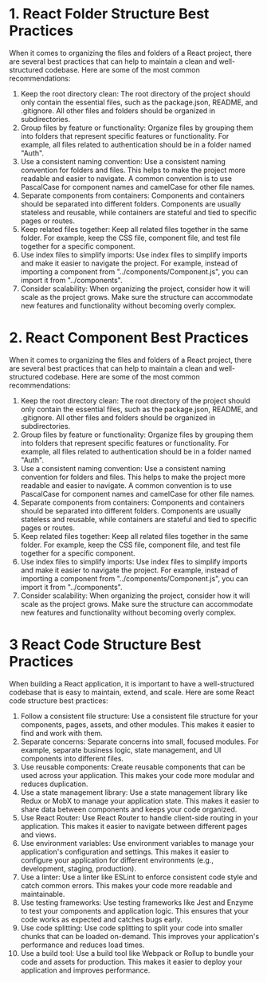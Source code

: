 # 1. React Folder Structure Best Practices

When it comes to organizing the files and folders of a React project, there are several best practices that can help to maintain a clean and well-structured codebase. Here are some of the most common recommendations:

1. Keep the root directory clean: The root directory of the project should only contain the essential files, such as the package.json, README, and .gitignore. All other files and folders should be organized in subdirectories.
2. Group files by feature or functionality: Organize files by grouping them into folders that represent specific features or functionality. For example, all files related to authentication should be in a folder named "Auth".
3. Use a consistent naming convention: Use a consistent naming convention for folders and files. This helps to make the project more readable and easier to navigate. A common convention is to use PascalCase for component names and camelCase for other file names.
4. Separate components from containers: Components and containers should be separated into different folders. Components are usually stateless and reusable, while containers are stateful and tied to specific pages or routes.
5. Keep related files together: Keep all related files together in the same folder. For example, keep the CSS file, component file, and test file together for a specific component.
6. Use index files to simplify imports: Use index files to simplify imports and make it easier to navigate the project. For example, instead of importing a component from "../components/Component.js", you can import it from "../components".
7. Consider scalability: When organizing the project, consider how it will scale as the project grows. Make sure the structure can accommodate new features and functionality without becoming overly complex.

# 2. React Component Best Practices

When it comes to organizing the files and folders of a React project, there are several best practices that can help to maintain a clean and well-structured codebase. Here are some of the most common recommendations:

1. Keep the root directory clean: The root directory of the project should only contain the essential files, such as the package.json, README, and .gitignore. All other files and folders should be organized in subdirectories.
2. Group files by feature or functionality: Organize files by grouping them into folders that represent specific features or functionality. For example, all files related to authentication should be in a folder named "Auth".
3. Use a consistent naming convention: Use a consistent naming convention for folders and files. This helps to make the project more readable and easier to navigate. A common convention is to use PascalCase for component names and camelCase for other file names.
4. Separate components from containers: Components and containers should be separated into different folders. Components are usually stateless and reusable, while containers are stateful and tied to specific pages or routes.
5. Keep related files together: Keep all related files together in the same folder. For example, keep the CSS file, component file, and test file together for a specific component.
6. Use index files to simplify imports: Use index files to simplify imports and make it easier to navigate the project. For example, instead of importing a component from "../components/Component.js", you can import it from "../components".
7. Consider scalability: When organizing the project, consider how it will scale as the project grows. Make sure the structure can accommodate new features and functionality without becoming overly complex.

# 3 React Code Structure Best Practices

When building a React application, it is important to have a well-structured codebase that is easy to maintain, extend, and scale. Here are some React code structure best practices:

1. Follow a consistent file structure: Use a consistent file structure for your components, pages, assets, and other modules. This makes it easier to find and work with them.
2. Separate concerns: Separate concerns into small, focused modules. For example, separate business logic, state management, and UI components into different files.
3. Use reusable components: Create reusable components that can be used across your application. This makes your code more modular and reduces duplication.
4. Use a state management library: Use a state management library like Redux or MobX to manage your application state. This makes it easier to share data between components and keeps your code organized.
5. Use React Router: Use React Router to handle client-side routing in your application. This makes it easier to navigate between different pages and views.
6. Use environment variables: Use environment variables to manage your application's configuration and settings. This makes it easier to configure your application for different environments (e.g., development, staging, production).
7. Use a linter: Use a linter like ESLint to enforce consistent code style and catch common errors. This makes your code more readable and maintainable.
8. Use testing frameworks: Use testing frameworks like Jest and Enzyme to test your components and application logic. This ensures that your code works as expected and catches bugs early.
9. Use code splitting: Use code splitting to split your code into smaller chunks that can be loaded on-demand. This improves your application's performance and reduces load times.
10. Use a build tool: Use a build tool like Webpack or Rollup to bundle your code and assets for production. This makes it easier to deploy your application and improves performance.